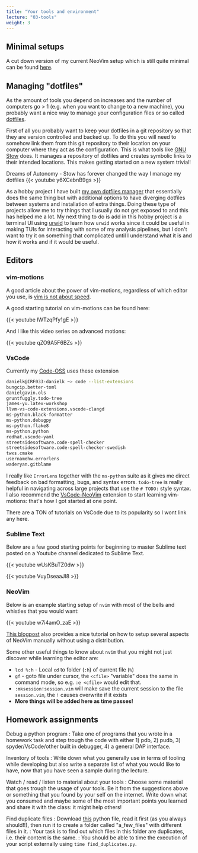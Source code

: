 ```yaml
---
title: "Your tools and environment"
lecture: "03-tools"
weight: 3
---
```


## Minimal setups

A cut down version of my current NeoVim setup which is still quite minimal can be found [here](https://gitlab.irf.se/danielk/starting-nvim#).

## Managing "dotfiles"

As the amount of tools you depend on increases and the number of computers go > 1 (e.g. when you want to change to a new machine), you probably want a nice way to manage your configuration files or so called [dotfiles](https://wiki.archlinux.org/title/Dotfiles). 

First of all you probably want to keep your dotfiles in a git repository so that they are version controlled and backed up. To do this you will need to somehow link them from this git repository to their location on your computer where they act as the configuration. This is what tools like [GNU Stow](https://www.gnu.org/software/stow/manual/stow.html) does. It manages a repository of dotfiles and creates symbolic links to their intended locations. This makes getting started on a new system trivial!

Dreams of Autonomy - Stow has forever changed the way I manage my dotfiles
{{< youtube y6XCebnB9gs >}}

As a hobby project I have built [my own dotfiles manager](https://github.com/danielk333/dotfiles-installer) that essentially does the same thing but with additional options to have diverging dotfiles between systems and installation of extra things. Doing these type of projects allow me to try things that I usually do not get exposed to and this has helped me a lot. My next thing to do is add in this hobby project is a terminal UI using [urwid](https://urwid.org/) to learn how `urwid` works since it could be useful in making TUIs for interacting with some of my analysis pipelines, but I don't want to try it on something that complicated until I understand what it is and how it works and if it would be useful.

## Editors

### vim-motions

A good article about the power of vim-motions, regardless of which editor you use, is 
[vim is not about speed](https://levelup.gitconnected.com/vim-is-not-about-speed-88968ae4283c).

A good starting tutorial on vim-motions can be found here:

{{< youtube lWTzqPfy1gE >}}

And I like this video series on advanced motions:

{{< youtube qZO9A5F6BZs >}}

### VsCode

Currently my [Code-OSS](https://github.com/microsoft/vscode) uses these extension

```bash
danielk@IRF033-danielk ~> code --list-extensions
bungcip.better-toml
danielgavin.ols
gruntfuggly.todo-tree
james-yu.latex-workshop
llvm-vs-code-extensions.vscode-clangd
ms-python.black-formatter
ms-python.debugpy
ms-python.flake8
ms-python.python
redhat.vscode-yaml
streetsidesoftware.code-spell-checker
streetsidesoftware.code-spell-checker-swedish
twxs.cmake
usernamehw.errorlens
waderyan.gitblame
```

I really like `ErrorLens` together with the `ms-python` suite as it gives me direct feedback on bad formatting, bugs, and syntax errors. `todo-tree` is really helpful in navigating across large projects that use the `# TODO:` style syntax. I also recommend the [VsCode-NeoVim](https://open-vsx.org/extension/asvetliakov/vscode-neovim) extension to start learning vim-motions: that's how I got started at one point.

There are a TON of tutorials on VsCode due to its popularity so I wont link any here.

### Sublime Text

Below are a few good starting points for beginning to master Sublime text posted on a Youtube channel dedicated to Sublime Text.

{{< youtube wUsKBuTZ0dw >}}

{{< youtube VuyDseaaJl8 >}}

### NeoVim

Below is an example starting setup of `nvim` with most of the bells and whistles that you would want:

{{< youtube w7i4amO_zaE >}}

[This blogpost](https://www.josean.com/posts/neovim-linting-and-formatting) also provides a nice tutorial on how to setup several aspects of NeoVim manually without using a distribution.

Some other useful things to know about `nvim` that you might not just discover while learning the editor are:

- `lcd %:h` - Local `cd` to folder (`:h`) of current file (`%`)
- `gf` - goto file under cursor, the `<cfile>` "variable" does the same in command mode, so e.g. `:e <cfile>` would edit that.
- `:mksession!session.vim` will make save the current session to the file `session.vim`, the `!` causes overwrite if it exists
- **More things will be added here as time passes!**


## Homework assignments

Debug a python program
: Take one of programs that you wrote in a homework task and step trough the code with either 1) pdb, 2) pudb, 3) spyder/VsCode/other built in debugger, 4) a general DAP interface.

Inventory of tools
: Write down what you generally use in terms of tooling while developing but also write a separate list of what you would like to have, now that you have seen a sample during the lecture.

Watch / read / listen to material about your tools
: Choose some material that goes trough the usage of your tools. Be it from the suggestions above or something that you found by your self on the internet. Write down what you consumed and maybe some of the most important points you learned and share it with the class: it might help others!

Find duplicate files
: Download [this](code/python-scripts/create_files.py) python file, read it first (as you always should!!), then run it to create a folder called "a_few_files" with different files in it.
: Your task is to find out which files in this folder are duplicates, i.e. their content is the same.
: You should be able to time the execution of your script externally using `time find_duplicates.py`. 
